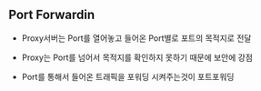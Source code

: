 ## Port Forwardin

* Proxy서버는 Port를 열어놓고 들어온 Port별로 포트의 목적지로 전달

* Proxy는 Port를 넘어서 목적지를 확인하지 못하기 때문에 보안에 강점

* Port를 통해서 들어온 트래픽을 포워딩 시켜주는것이 포트포워딩